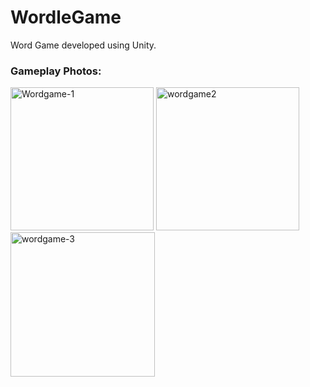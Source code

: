 # WordleGame
Word Game developed using Unity.
<h3>Gameplay Photos:</h3> 

<img width="229" alt="Wordgame-1" src="https://github.com/erendagstan/WordleGame/assets/86521359/6bb6797a-c2ab-4ad9-8106-8df197bee5fb">
<img width="229" alt="wordgame2" src="https://github.com/erendagstan/WordleGame/assets/86521359/3406fbf1-0ba1-4555-8f81-43c1f67f9b17">
<img width="231" alt="wordgame-3" src="https://github.com/erendagstan/WordleGame/assets/86521359/10c9558d-6e44-46cd-8c5d-6a9201833fb0">
